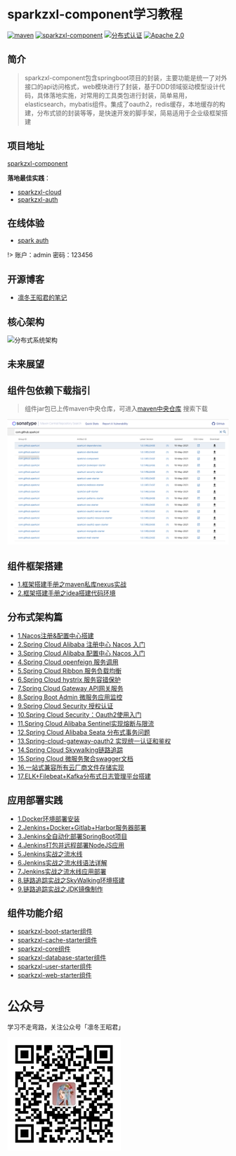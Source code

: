 # sparkzxl-component学习教程

<p>
<a href="https://search.maven.org/"><img src="https://img.shields.io/badge/maven-1.0.1.RELEASE-blue" alt="maven"></a>
<a href="https://github.com/sparkzxl/sparkzxl-component"><img src="https://img.shields.io/badge/组件-sparkzxl--component-orange" alt="sparkzxl-component"></a>
<a href="https://github.com/sparkzxl/sparkzxl-auth"><img src="https://img.shields.io/badge/分布式认证-sparkzxl--auth-success" alt="分布式认证"></a>
<a href="https://www.apache.org/licenses/"><img src="https://img.shields.io/badge/license-Apache%202.0-blue" alt="Apache 2.0"></a>
</p>

## 简介

> sparkzxl-component包含springboot项目的封装，主要功能是统一了对外接口的api访问格式，web模块进行了封装，基于DDD领域驱动模型设计代码，具体落地实施，对常用的工具类包进行封装，简单易用，elasticsearch，mybatis组件。集成了oauth2，redis缓存，本地缓存的构建，分布式锁的封装等等，是快速开发的脚手架，简易适用于企业级框架搭建

## 项目地址

[sparkzxl-component](https://github.com/sparkzxl/sparkzxl-component.git)

**落地最佳实践**：

- [sparkzxl-cloud](https://github.com/sparkzxl/sparkzxl-cloud.git)
- [sparkzxl-auth](https://github.com/sparkzxl/sparkzxl-auth.git)

## 在线体验

- [spark auth](http://119.45.182.28:3000/login)

!> 账户：admin 密码：123456

## 开源博客

- [凛冬王昭君的笔记](https://www.sparksys.top)

## 核心架构

![分布式系统架构](https://oss.sparksys.top/sparkzxl-component/distributed-architecture.jpg)

## 未来展望

## 组件包依赖下载指引

> 组件jar包已上传maven中央仓库，可进入[maven中央仓库](https://search.maven.org/) 搜索下载

![nexus-compoment.png](docs/images/nexus-compoment.png)

## 组件框架搭建

- [1.框架搭建手册之maven私库nexus实战](docs/forward/framework/框架搭建手册之maven私库nexus实战.md)
- [2.框架搭建手册之idea搭建代码环境](docs/forward/framework/框架搭建手册之idea搭建代码环境.md)

## 分布式架构篇

- [1.Nacos注册&配置中心搭建](docs/forward/distributed/分布式架构之Nacos注册&配置中心搭建.md)
- [2.Spring Cloud Alibaba 注册中心 Nacos 入门](docs/forward/distributed/分布式架构之SpringCloudAlibaba注册中心Nacos入门.md)
- [3.Spring Cloud Alibaba 配置中心 Nacos 入门](docs/forward/distributed/分布式架构之SpringCloudAlibaba配置中心Nacos入门.md)
- [4.Spring Cloud openfeign 服务调用](docs/forward/222)
- [5.Spring Cloud Ribbon 服务负载均衡](docs/forward/222)
- [6.Spring Cloud hystrix 服务容错保护](docs/forward/222)
- [7.Spring Cloud Gateway API网关服务](docs/forward/222)
- [8.Spring Boot Admin 微服务应用监控](docs/forward/222)
- [9.Spring Cloud Security 授权认证](docs/forward/222)
- [10.Spring Cloud Security：Oauth2使用入门](docs/forward/222)
- [11.Spring Cloud Alibaba Sentinel实现熔断与限流](docs/forward/222)
- [12.Spring Cloud Alibaba Seata 分布式事务问题](docs/forward/222)
- [13.Spring-cloud-gateway-oauth2 实现统一认证和鉴权](docs/forward/222)
- [14.Spring Cloud Skywalking链路追踪](docs/forward/222)
- [15.Spring Cloud 微服务聚合swagger文档](docs/forward/222)
- [16.一站式兼容所有云厂商文件存储实现](docs/forward/distributed/一站式兼容所有云厂商文件存储实现.md)
- [17.ELK+Filebeat+Kafka分布式日志管理平台搭建](docs/forward/distributed/分布式架构之ELK+Filebeat+Kafka分布式日志管理平台搭建.md)

## 应用部署实践

- [1.Docker环境部署安装](docs/forward/deploy/Docker环境部署安装.md)
- [2.Jenkins+Docker+Gitlab+Harbor服务器部署](docs/forward/deploy/Jenkins+Docker+Gitlab+Harbor服务器部署.md)
- [3.Jenkins全自动化部署SpringBoot项目](docs/forward/deploy/Jenkins全自动化部署SpringBoot项目.md)
- [4.Jenkins打包并远程部署NodeJS应用](docs/forward/deploy/Jenkins打包并远程部署NodeJS应用.md)
- [5.Jenkins实战之流水线](docs/forward/deploy/Jenkins实战之流水线.md)
- [6.Jenkins实战之流水线语法详解](docs/forward/deploy/Jenkins实战之流水线语法详解.md)
- [7.Jenkins实战之流水线应用部署](docs/forward/deploy/Jenkins实战之流水线应用部署.md)
- [8.链路追踪实战之SkyWalking环境搭建](docs/forward/distributed/链路追踪实战之SkyWalking环境搭建.md)
- [9.链路追踪实战之JDK镜像制作](docs/forward/distributed/链路追踪实战之JDK镜像制作.md)

## 组件功能介绍

- [sparkzxl-boot-starter组件](docs/forward/component/sparkzxl-boot.md)
- [sparkzxl-cache-starter组件](docs/forward/component/sparkzxl-cache.md)
- [sparkzxl-core组件](docs/forward/component/sparkzxl-core.md)
- [sparkzxl-database-starter组件](docs/forward/component/sparkzxl-database.md)
- [sparkzxl-user-starter组件](docs/forward/component/sparkzxl-user.md)
- [sparkzxl-web-starter组件](docs/forward/component/sparkzxl-web.md)

# 公众号

学习不走弯路，关注公众号「凛冬王昭君」

![wechat-sparkzxl.jpg](docs/images/wechat-sparkzxl.jpg)
